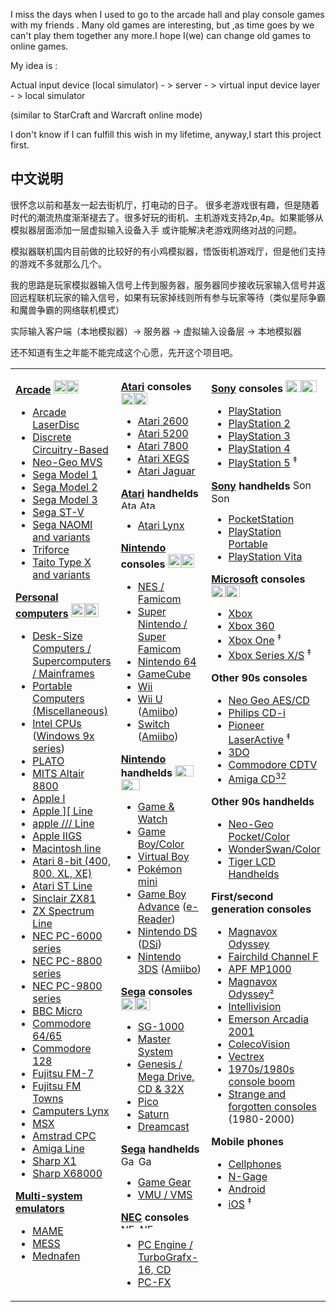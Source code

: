 I miss the days when I used to go to the arcade hall and play console games with my friends . Many old games are interesting, but ,as time goes by
we can't play them together any more.I hope I(we) can change old games to online games.

My idea is :

Actual input device (local simulator) - > server - > virtual input device layer - > local simulator

(similar to StarCraft and Warcraft online mode)

I don't know if I can fulfill this wish in my lifetime, anyway,I start this project first.

## 中文说明

很怀念以前和基友一起去街机厅，打电动的日子。 很多老游戏很有趣，但是随着时代的潮流热度渐渐褪去了。很多好玩的街机、主机游戏支持2p,4p。如果能够从模拟器层面添加一层虚拟输入设备入手
或许能解决老游戏网络对战的问题。

模拟器联机国内目前做的比较好的有小鸡模拟器，悟饭街机游戏厅，但是他们支持的游戏不多就那么几个。

我的思路是玩家模拟器输入信号上传到服务器，服务器同步接收玩家输入信号并返回远程联机玩家的输入信号，如果有玩家掉线则所有参与玩家等待（类似星际争霸和魔兽争霸的网络联机模式）

实际输入客户端（本地模拟器）-> 服务器 -> 虚拟输入设备层 -> 本地模拟器

还不知道有生之年能不能完成这个心愿，先开这个项目吧。


<table width="100%">

<tbody><tr valign="top">
<td width="33%">
<p><font size="3"><b><a href="https://emulation.gametechwiki.com/index.php/Arcade_emulators" title="Arcade emulators">Arcade</a></b></font> <a href="https://emulation.gametechwiki.com/index.php/File:PacmanGhost.png" class="image"><noscript><img alt="PacmanGhost.png" src="/images/thumb/9/9a/PacmanGhost.png/20px-PacmanGhost.png" width="20" height="21"></noscript><img width="20" height="21" src="/images/thumb/9/9a/PacmanGhost.png/20px-PacmanGhost.png" alt="PacmanGhost.png" style="width: 20px;height: 21px;" class="image-lazy-loaded"></a> 
</p>
<ul><li><a href="https://emulation.gametechwiki.com/index.php/Arcade_LaserDisc_emulators" title="Arcade LaserDisc emulators">Arcade LaserDisc</a></li>
<li><a href="https://emulation.gametechwiki.com/index.php/Discrete_Circuitry-Based_Arcade_Games" title="Discrete Circuitry-Based Arcade Games">Discrete Circuitry-Based</a></li>
<li><a href="https://emulation.gametechwiki.com/index.php/Neo_Geo_and_variants" title="Neo Geo and variants">Neo-Geo MVS</a></li>
<li><a href="https://emulation.gametechwiki.com/index.php/Sega_Model_1" title="Sega Model 1">Sega Model 1</a></li>
<li><a href="https://emulation.gametechwiki.com/index.php/Sega_Model_2" title="Sega Model 2">Sega Model 2</a></li>
<li><a href="https://emulation.gametechwiki.com/index.php/Sega_Model_3" title="Sega Model 3">Sega Model 3</a></li>
<li><a href="https://emulation.gametechwiki.com/index.php/Sega_Saturn_emulators" title="Sega Saturn emulators">Sega ST-V</a></li>
<li><a href="https://emulation.gametechwiki.com/index.php/Sega_NAOMI_and_variants" title="Sega NAOMI and variants">Sega NAOMI and variants</a></li>
<li><a href="https://emulation.gametechwiki.com/index.php/GameCube_emulators#Triforce" title="GameCube emulators">Triforce</a></li>
<li><a href="https://emulation.gametechwiki.com/index.php/Taito_Type_X_and_variants" title="Taito Type X and variants">Taito Type X and variants</a></li></ul>
<p><font size="3"><b><a href="https://emulation.gametechwiki.com/index.php/List_of_computers" title="List of computers">Personal computers</a></b></font> <a href="https://emulation.gametechwiki.com/index.php/File:Crt-monitor.png" class="image"><noscript><img alt="Crt-monitor.png" src="/images/thumb/a/a5/Crt-monitor.png/22px-Crt-monitor.png" width="22" height="22"></noscript><img width="22" height="22" src="/images/thumb/a/a5/Crt-monitor.png/22px-Crt-monitor.png" alt="Crt-monitor.png" style="width: 22px;height: 22px;" class="image-lazy-loaded"></a> 
</p>
<ul><li><a href="https://emulation.gametechwiki.com/index.php/Desk-Size_Computers_/_Supercomputers_/_Mainframes" title="Desk-Size Computers / Supercomputers / Mainframes">Desk-Size Computers / Supercomputers / Mainframes</a></li>
<li><a href="https://emulation.gametechwiki.com/index.php/Portable_Computers_(Miscellaneous)" title="Portable Computers (Miscellaneous)">Portable Computers (Miscellaneous)</a></li>
<li><a href="https://emulation.gametechwiki.com/index.php/Intel_CPUs" title="Intel CPUs">Intel CPUs</a> (<a href="https://emulation.gametechwiki.com/index.php/Windows_95/98/ME_emulators" title="Windows 95/98/ME emulators">Windows 9x series</a>)</li>
<li><a href="https://emulation.gametechwiki.com/index.php/PLATO_Computer_System" title="PLATO Computer System">PLATO</a></li>
<li><a href="https://emulation.gametechwiki.com/index.php/Altair_8800" title="Altair 8800">MITS Altair 8800</a></li>
<li><a href="https://emulation.gametechwiki.com/index.php/Apple_I_emulators" title="Apple I emulators">Apple I</a></li>
<li><a href="https://emulation.gametechwiki.com/index.php/Apple_II_Line" title="Apple II Line">Apple ][ Line</a></li>
<li><a href="https://emulation.gametechwiki.com/index.php/Apple_///_Line" title="Apple /// Line">apple /// Line</a></li>
<li><a href="https://emulation.gametechwiki.com/index.php/Apple_IIGS_emulators" title="Apple IIGS emulators">Apple IIGS</a></li>
<li><a href="https://emulation.gametechwiki.com/index.php/Macintosh_line" title="Macintosh line">Macintosh line</a></li>
<li><a href="https://emulation.gametechwiki.com/index.php/Atari_8-bit" title="Atari 8-bit">Atari 8-bit (400, 800, XL, XE)</a></li>
<li><a href="https://emulation.gametechwiki.com/index.php/Atari_ST_Line" title="Atari ST Line">Atari ST Line</a></li>
<li><a href="https://emulation.gametechwiki.com/index.php/Sinclair_ZX81_emulators" title="Sinclair ZX81 emulators">Sinclair ZX81</a></li>
<li><a href="https://emulation.gametechwiki.com/index.php/ZX_Spectrum_Line" title="ZX Spectrum Line">ZX Spectrum Line</a></li>
<li><a href="https://emulation.gametechwiki.com/index.php/NEC_PC-6000_series" title="NEC PC-6000 series">NEC PC-6000 series</a></li>
<li><a href="https://emulation.gametechwiki.com/index.php/NEC_PC-8800_series" title="NEC PC-8800 series">NEC PC-8800 series</a></li>
<li><a href="https://emulation.gametechwiki.com/index.php/NEC_PC-9800_series" title="NEC PC-9800 series">NEC PC-9800 series</a></li>
<li><a href="https://emulation.gametechwiki.com/index.php/BBC_Micro_emulators" title="BBC Micro emulators">BBC Micro</a></li>
<li><a href="https://emulation.gametechwiki.com/index.php/Commodore_64_emulators" title="Commodore 64 emulators">Commodore 64/65</a></li>
<li><a href="https://emulation.gametechwiki.com/index.php/Commodore_128_emulators" title="Commodore 128 emulators">Commodore 128</a></li>
<li><a href="https://emulation.gametechwiki.com/index.php/Fujitsu_FM-7_emulators" title="Fujitsu FM-7 emulators">Fujitsu FM-7</a></li>
<li><a href="https://emulation.gametechwiki.com/index.php/FM_Towns_emulators" title="FM Towns emulators">Fujitsu FM Towns</a></li>
<li><a href="https://emulation.gametechwiki.com/index.php/Camputers_Lynx_emulators" title="Camputers Lynx emulators">Camputers Lynx</a></li>
<li><a href="https://emulation.gametechwiki.com/index.php/MSX_emulators" title="MSX emulators">MSX</a></li>
<li><a href="https://emulation.gametechwiki.com/index.php/Amstrad_CPC_emulators" title="Amstrad CPC emulators">Amstrad CPC</a></li>
<li><a href="https://emulation.gametechwiki.com/index.php/Amiga_Line" title="Amiga Line">Amiga Line</a></li>
<li><a href="https://emulation.gametechwiki.com/index.php/Sharp_X1_emulators" title="Sharp X1 emulators">Sharp X1</a></li>
<li><a href="https://emulation.gametechwiki.com/index.php/Sharp_X68000_emulators" title="Sharp X68000 emulators">Sharp X68000</a></li></ul>
<p><font size="3"><b><a href="https://emulation.gametechwiki.com/index.php/Multi-system_emulators" title="Multi-system emulators">Multi-system emulators</a></b></font>
</p>
<ul><li><a href="https://emulation.gametechwiki.com/index.php/MAME" title="MAME">MAME</a></li>
<li><a href="https://emulation.gametechwiki.com/index.php/MESS" title="MESS">MESS</a></li>
<li><a href="https://emulation.gametechwiki.com/index.php/Mednafen" title="Mednafen">Mednafen</a></li></ul>
</td>
<td width="33%">
<p><font size="3"><b><a href="https://emulation.gametechwiki.com/index.php/Atari" title="Atari">Atari</a> consoles</b></font> <a href="https://emulation.gametechwiki.com/index.php/File:Atari_logo.png" class="image"><noscript><img alt="Atari logo.png" src="/images/thumb/0/0e/Atari_logo.png/21px-Atari_logo.png" width="21" height="19"></noscript><img width="21" height="19" src="/images/thumb/0/0e/Atari_logo.png/21px-Atari_logo.png" alt="Atari logo.png" style="width: 21px;height: 19px;" class="image-lazy-loaded"></a>
</p>
<ul><li><a href="https://emulation.gametechwiki.com/index.php/Atari_2600_emulators" title="Atari 2600 emulators">Atari 2600</a></li>
<li><a href="https://emulation.gametechwiki.com/index.php/Atari_5200_emulators" title="Atari 5200 emulators">Atari 5200</a></li>
<li><a href="https://emulation.gametechwiki.com/index.php/Atari_7800_emulators" title="Atari 7800 emulators">Atari 7800</a></li>
<li><a href="https://emulation.gametechwiki.com/index.php/Atari_8-bit#Atari_XEGS" title="Atari 8-bit">Atari XEGS</a></li>
<li><a href="https://emulation.gametechwiki.com/index.php/Atari_Jaguar_emulators" title="Atari Jaguar emulators">Atari Jaguar</a></li></ul>
<p><font size="3"><b><a href="https://emulation.gametechwiki.com/index.php/Atari" title="Atari">Atari</a> handhelds</b></font> <a href="https://emulation.gametechwiki.com/index.php/File:Atari-Lynx-I-Handheld.png" class="image"><noscript><img alt="Atari-Lynx-I-Handheld.png" src="/images/thumb/e/eb/Atari-Lynx-I-Handheld.png/30px-Atari-Lynx-I-Handheld.png" width="30" height="15"></noscript><img width="30" height="15" src="/images/thumb/e/eb/Atari-Lynx-I-Handheld.png/30px-Atari-Lynx-I-Handheld.png" alt="Atari-Lynx-I-Handheld.png" style="width: 30px;height: 15px;" class="image-lazy-loaded"></a>
</p>
<ul><li><a href="https://emulation.gametechwiki.com/index.php/Atari_Lynx_emulators" title="Atari Lynx emulators">Atari Lynx</a></li></ul>
<p><font size="3"><b><a href="https://emulation.gametechwiki.com/index.php/Nintendo" title="Nintendo">Nintendo</a> consoles</b></font> <a href="https://emulation.gametechwiki.com/index.php/File:N64_logo.png" class="image"><noscript><img alt="N64 logo.png" src="/images/thumb/c/c5/N64_logo.png/21px-N64_logo.png" width="21" height="22"></noscript><img width="21" height="22" src="/images/thumb/c/c5/N64_logo.png/21px-N64_logo.png" alt="N64 logo.png" style="width: 21px;height: 22px;" class="image-lazy-loaded"></a> 
</p>
<ul><li><a href="https://emulation.gametechwiki.com/index.php/Nintendo_Entertainment_System_emulators" title="Nintendo Entertainment System emulators">NES / Famicom</a></li>
<li><a href="https://emulation.gametechwiki.com/index.php/Super_Nintendo_emulators" title="Super Nintendo emulators">Super Nintendo / Super Famicom</a></li>
<li><a href="https://emulation.gametechwiki.com/index.php/Nintendo_64_emulators" title="Nintendo 64 emulators">Nintendo 64</a></li>
<li><a href="https://emulation.gametechwiki.com/index.php/GameCube_emulators" title="GameCube emulators">GameCube</a></li>
<li><a href="https://emulation.gametechwiki.com/index.php/Wii_emulators" title="Wii emulators">Wii</a></li>
<li><a href="https://emulation.gametechwiki.com/index.php/Wii_U_emulators" title="Wii U emulators">Wii U</a> (<a href="https://emulation.gametechwiki.com/index.php/Amiibo" title="Amiibo">Amiibo</a>)</li>
<li><a href="https://emulation.gametechwiki.com/index.php/Nintendo_Switch_emulators" title="Nintendo Switch emulators">Switch</a> (<a href="https://emulation.gametechwiki.com/index.php/Amiibo" title="Amiibo">Amiibo</a>)</li></ul>
<p><font size="3"><b><a href="https://emulation.gametechwiki.com/index.php/Nintendo" title="Nintendo">Nintendo</a> handhelds</b></font> <a href="https://emulation.gametechwiki.com/index.php/File:Gameboy_Advance.png" class="image"><noscript><img alt="Gameboy Advance.png" src="/images/thumb/6/68/Gameboy_Advance.png/30px-Gameboy_Advance.png" width="30" height="18"></noscript><img width="30" height="18" src="/images/thumb/6/68/Gameboy_Advance.png/30px-Gameboy_Advance.png" alt="Gameboy Advance.png" style="width: 30px;height: 18px;" class="image-lazy-loaded"></a> 
</p>
<ul><li><a href="https://emulation.gametechwiki.com/index.php/Game_%26_Watch" title="Game &amp; Watch">Game &amp; Watch</a></li>
<li><a href="https://emulation.gametechwiki.com/index.php/Game_Boy/Game_Boy_Color_emulators" title="Game Boy/Game Boy Color emulators">Game Boy/Color</a></li>
<li><a href="https://emulation.gametechwiki.com/index.php/Virtual_Boy_emulators" title="Virtual Boy emulators">Virtual Boy</a></li>
<li><a href="https://emulation.gametechwiki.com/index.php/Pok%C3%A9mon_mini_emulators" title="Pokémon mini emulators">Pokémon mini</a></li>
<li><a href="https://emulation.gametechwiki.com/index.php/Game_Boy_Advance_emulators" title="Game Boy Advance emulators">Game Boy Advance</a> (<a href="https://emulation.gametechwiki.com/index.php/GBA_e-Reader_emulators" title="GBA e-Reader emulators">e-Reader</a>)</li>
<li><a href="https://emulation.gametechwiki.com/index.php/Nintendo_DS_emulators" title="Nintendo DS emulators">Nintendo DS</a> (<a href="https://emulation.gametechwiki.com/index.php/Nintendo_DSi_emulators" title="Nintendo DSi emulators">DSi</a>)</li>
<li><a href="https://emulation.gametechwiki.com/index.php/Nintendo_3DS_emulators" title="Nintendo 3DS emulators">Nintendo 3DS</a> (<a href="https://emulation.gametechwiki.com/index.php/Amiibo" title="Amiibo">Amiibo</a>)</li></ul>
<p><font size="3"><b><a href="https://emulation.gametechwiki.com/index.php/Sega" title="Sega">Sega</a> consoles</b></font> <a href="https://emulation.gametechwiki.com/index.php/Category:Sega_consoles" title="Category:Sega consoles"><noscript><img alt="Dreamcast logo.png" src="/images/thumb/4/48/Dreamcast_logo.png/23px-Dreamcast_logo.png" width="23" height="20"></noscript><img width="23" height="20" src="/images/thumb/4/48/Dreamcast_logo.png/23px-Dreamcast_logo.png" alt="Dreamcast logo.png" style="width: 23px;height: 20px;" class="image-lazy-loaded"></a>
</p>
<ul><li><a href="https://emulation.gametechwiki.com/index.php/SG-1000_emulators" title="SG-1000 emulators">SG-1000</a></li>
<li><a href="https://emulation.gametechwiki.com/index.php/Master_System_emulators" title="Master System emulators">Master System</a></li>
<li><a href="https://emulation.gametechwiki.com/index.php/Sega_Genesis_emulators" title="Sega Genesis emulators">Genesis / Mega Drive, CD &amp; 32X</a></li>
<li><a href="https://emulation.gametechwiki.com/index.php/Sega_Pico" title="Sega Pico">Pico</a></li>
<li><a href="https://emulation.gametechwiki.com/index.php/Sega_Saturn_emulators" title="Sega Saturn emulators">Saturn</a></li>
<li><a href="https://emulation.gametechwiki.com/index.php/Sega_Dreamcast_emulators" title="Sega Dreamcast emulators">Dreamcast</a></li></ul>
<p><font size="3"><b><a href="https://emulation.gametechwiki.com/index.php/Sega" title="Sega">Sega</a> handhelds</b></font> <a href="https://emulation.gametechwiki.com/index.php/File:Game_Gear.png" class="image"><noscript><img alt="Game Gear.png" src="/images/thumb/4/48/Game_Gear.png/28px-Game_Gear.png" width="28" height="17"></noscript><img width="28" height="17" src="/images/thumb/4/48/Game_Gear.png/28px-Game_Gear.png" alt="Game Gear.png" style="width: 28px;height: 17px;" class="image-lazy-loaded"></a> 
</p>
<ul><li><a href="https://emulation.gametechwiki.com/index.php/Master_System_emulators" title="Master System emulators">Game Gear</a></li>
<li><a href="https://emulation.gametechwiki.com/index.php/Sega_VMU_emulators" title="Sega VMU emulators">VMU / VMS</a></li></ul>
<p><font size="3"><b><a href="https://emulation.gametechwiki.com/index.php/NEC" title="NEC">NEC</a> consoles</b></font> <a href="https://emulation.gametechwiki.com/index.php/File:NEC.png" class="image"><noscript><img alt="NEC.png" src="/images/thumb/0/0e/NEC.png/30px-NEC.png" width="30" height="8"></noscript><img width="30" height="8" src="/images/thumb/0/0e/NEC.png/30px-NEC.png" alt="NEC.png" style="width: 30px;height: 8px;" class="image-lazy-loaded"></a>
</p>
<ul><li><a href="https://emulation.gametechwiki.com/index.php/PC_Engine_(TurboGrafx-16)_emulators" title="PC Engine (TurboGrafx-16) emulators">PC Engine / TurboGrafx-16, CD</a></li>
<li><a href="https://emulation.gametechwiki.com/index.php/PC-FX_emulators" title="PC-FX emulators">PC-FX</a></li></ul>
</td>
<td width="33%">
<p><font size="3"><b><a href="https://emulation.gametechwiki.com/index.php/Sony" title="Sony">Sony</a> consoles</b></font> <a href="https://emulation.gametechwiki.com/index.php/File:Playstation_logo.png" class="image"><noscript><img alt="Playstation logo.png" src="/images/thumb/9/90/Playstation_logo.png/25px-Playstation_logo.png" width="25" height="19"></noscript><img width="25" height="19" src="/images/thumb/9/90/Playstation_logo.png/25px-Playstation_logo.png" alt="Playstation logo.png" style="width: 25px;height: 19px;" class="image-lazy-loaded"></a>
</p>
<ul><li><a href="https://emulation.gametechwiki.com/index.php/PlayStation_emulators" title="PlayStation emulators">PlayStation</a></li>
<li><a href="https://emulation.gametechwiki.com/index.php/PlayStation_2_emulators" title="PlayStation 2 emulators">PlayStation 2</a></li>
<li><a href="https://emulation.gametechwiki.com/index.php/PlayStation_3_emulators" title="PlayStation 3 emulators">PlayStation 3</a></li>
<li><a href="https://emulation.gametechwiki.com/index.php/PlayStation_4_emulators" title="PlayStation 4 emulators">PlayStation 4</a></li>
<li><span title="No Playable Emulators"><a href="https://emulation.gametechwiki.com/index.php/PlayStation_5" title="PlayStation 5">PlayStation 5</a> <sup>‡</sup></span></li></ul>
<p><font size="3"><b><a href="https://emulation.gametechwiki.com/index.php/Sony" title="Sony">Sony</a> handhelds</b></font> <a href="https://emulation.gametechwiki.com/index.php/File:Sony-PSP.png" class="image"><noscript><img alt="Sony-PSP.png" src="/images/thumb/8/8b/Sony-PSP.png/30px-Sony-PSP.png" width="30" height="17"></noscript><img width="30" height="17" src="/images/thumb/8/8b/Sony-PSP.png/30px-Sony-PSP.png" alt="Sony-PSP.png" style="width: 30px;height: 17px;" class="image-lazy-loaded"></a>
</p>
<ul><li><a href="https://emulation.gametechwiki.com/index.php/PocketStation_emulators" title="PocketStation emulators">PocketStation</a></li>
<li><a href="https://emulation.gametechwiki.com/index.php/PlayStation_Portable_emulators" title="PlayStation Portable emulators">PlayStation Portable</a></li>
<li><a href="https://emulation.gametechwiki.com/index.php/PlayStation_Vita_emulators" title="PlayStation Vita emulators">PlayStation Vita</a></li></ul>
<p><font size="3"><b><a href="https://emulation.gametechwiki.com/index.php/Microsoft" title="Microsoft">Microsoft</a> consoles</b></font> <a href="https://emulation.gametechwiki.com/index.php/File:Xbox_logo.png" class="image"><noscript><img alt="Xbox logo.png" src="/images/thumb/6/66/Xbox_logo.png/23px-Xbox_logo.png" width="23" height="19"></noscript><img width="23" height="19" src="/images/thumb/6/66/Xbox_logo.png/23px-Xbox_logo.png" alt="Xbox logo.png" style="width: 23px;height: 19px;" class="image-lazy-loaded"></a>
</p>
<ul><li><a href="https://emulation.gametechwiki.com/index.php/Xbox_emulators" title="Xbox emulators">Xbox</a></li>
<li><a href="https://emulation.gametechwiki.com/index.php/Xbox_360_emulators" title="Xbox 360 emulators">Xbox 360</a></li>
<li><span title="No Playable Emulators"><a href="https://emulation.gametechwiki.com/index.php/Xbox_One_emulators" title="Xbox One emulators">Xbox One</a> <sup>‡</sup></span></li>
<li><span title="No Playable Emulators"><a href="https://emulation.gametechwiki.com/index.php/Xbox_Series_X_and_Series_S" title="Xbox Series X and Series S">Xbox Series X/S</a> <sup>‡</sup></span></li></ul>
<p><font size="3"><b>Other 90s consoles</b></font>
</p>
<ul><li><a href="https://emulation.gametechwiki.com/index.php/Neo_Geo_and_variants" title="Neo Geo and variants">Neo Geo AES/CD</a></li>
<li><a href="https://emulation.gametechwiki.com/index.php/Philips_CD-i_emulators" title="Philips CD-i emulators">Philips CD-i</a></li>
<li><span title="No Playable Emulators"><a href="https://emulation.gametechwiki.com/index.php/Pioneer_LaserActive" title="Pioneer LaserActive">Pioneer LaserActive</a> <sup>‡</sup></span></li>
<li><a href="https://emulation.gametechwiki.com/index.php/3DO_emulators" title="3DO emulators">3DO</a></li>
<li><a href="https://emulation.gametechwiki.com/index.php/Amiga_Line#Commodore_CDTV" title="Amiga Line">Commodore CDTV</a></li>
<li><a href="https://emulation.gametechwiki.com/index.php/Amiga_Line#Amiga_CD32" title="Amiga Line">Amiga CD<sup>32</sup></a></li></ul>
<p><font size="3"><b>Other 90s handhelds</b></font>
</p>
<ul><li><a href="https://emulation.gametechwiki.com/index.php/Neo_Geo_Pocket_emulators" title="Neo Geo Pocket emulators">Neo-Geo Pocket/Color</a></li>
<li><a href="https://emulation.gametechwiki.com/index.php/WonderSwan_emulators" title="WonderSwan emulators">WonderSwan/Color</a></li>
<li><a href="https://emulation.gametechwiki.com/index.php/Tiger_LCD_Handhelds" title="Tiger LCD Handhelds">Tiger LCD Handhelds</a></li></ul>
<p><font size="3"><b>First/second generation consoles</b></font>
</p>
<ul><li><a href="https://emulation.gametechwiki.com/index.php/Magnavox_Odyssey_emulators" title="Magnavox Odyssey emulators">Magnavox Odyssey</a></li>
<li><a href="https://emulation.gametechwiki.com/index.php/Fairchild_Channel_F_emulators" title="Fairchild Channel F emulators">Fairchild Channel F</a></li>
<li><a href="https://emulation.gametechwiki.com/index.php/APF_MP1000_emulators" title="APF MP1000 emulators">APF MP1000</a></li>
<li><a href="https://emulation.gametechwiki.com/index.php/Magnavox_Odyssey%C2%B2_emulators" title="Magnavox Odyssey² emulators">Magnavox Odyssey²</a></li>
<li><a href="https://emulation.gametechwiki.com/index.php/Intellivision_emulators" title="Intellivision emulators">Intellivision</a></li>
<li><a href="https://emulation.gametechwiki.com/index.php/Emerson_Arcadia_2001_emulators" title="Emerson Arcadia 2001 emulators">Emerson Arcadia 2001</a></li>
<li><a href="https://emulation.gametechwiki.com/index.php/ColecoVision_emulators" title="ColecoVision emulators">ColecoVision</a></li>
<li><a href="https://emulation.gametechwiki.com/index.php/Vectrex_emulators" title="Vectrex emulators">Vectrex</a></li>
<li><a href="https://emulation.gametechwiki.com/index.php/First_and_Second_Generations_of_video_game_consoles" title="First and Second Generations of video game consoles">1970s/1980s console boom</a></li>
<li><a href="https://emulation.gametechwiki.com/index.php/Strange_and_Forgotten_Console_emulators" title="Strange and Forgotten Console emulators">Strange and forgotten consoles</a> (1980-2000)</li></ul>
<p><font size="3"><b>Mobile phones</b></font>
</p>
<ul><li><a href="https://emulation.gametechwiki.com/index.php/Cellphone_emulators" title="Cellphone emulators">Cellphones</a></li>
<li><a href="https://emulation.gametechwiki.com/index.php/Cellphone_emulators#Symbian_and_N-Gage_.28Nokia.29" title="Cellphone emulators">N-Gage</a></li>
<li><a href="https://emulation.gametechwiki.com/index.php/Android_emulators" title="Android emulators">Android</a></li>
<li><span title="No Playable Emulators"><a href="https://emulation.gametechwiki.com/index.php/IOS_emulators" title="IOS emulators">iOS</a> <sup>‡</sup></span></li></ul>
</td></tr></tbody></table>